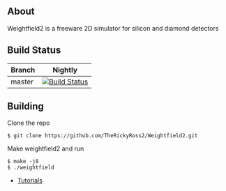 ## About

Weightfield2 is a freeware 2D simulator for silicon and diamond detectors

## Build Status
| Branch | Nightly | 
|--------|---------|
| master | [![Build Status](http://24.4.229.205:8080/buildStatus/icon?job=Weightfield2)](http://24.4.229.205:8080/job/Weightfield2/) | 

## Building
Clone the repo

    $ git clone https://github.com/TheRickyRoss2/Weightfield2.git
    
Make weightfield2 and run

    $ make -j8
    $ ./weightfield
    
- [Tutorials](http://personalpages.to.infn.it/~cartigli/Weightfield2/Manual.html)


